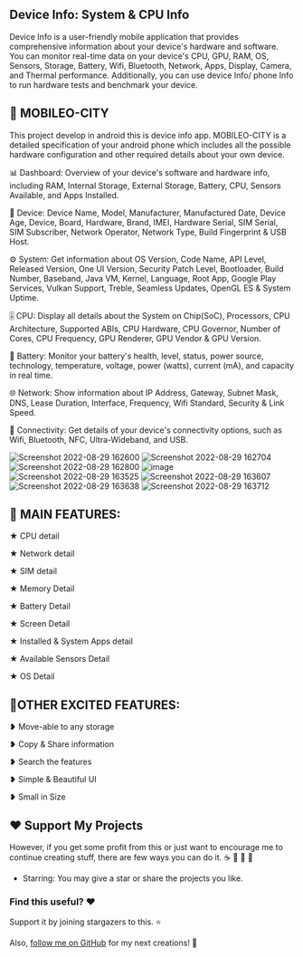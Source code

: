 ## Device Info: System & CPU Info

Device Info is a user-friendly mobile application that provides comprehensive information about your device's hardware and software. You can monitor real-time data on your device's CPU, GPU, RAM, OS, Sensors, Storage, Battery, Wifi, Bluetooth, Network, Apps, Display, Camera, and Thermal performance. Additionally, you can use device Info/ phone Info to run hardware tests and benchmark your device. 

## :tada: MOBILEO-CITY
This project develop in android this is device info app.
MOBILEO-CITY is a detailed specification of your android phone which includes all the possible hardware configuration and other required details about your own device.

📊 Dashboard: Overview of your device's software and hardware info, including RAM, Internal Storage, External Storage, Battery, CPU, Sensors Available, and Apps Installed.

📱 Device: Device Name, Model, Manufacturer, Manufactured Date, Device Age, Device, Board, Hardware, Brand, IMEI, Hardware Serial, SIM Serial, SIM Subscriber, Network Operator, Network Type, Build Fingerprint & USB Host.

⚙️ System: Get information about OS Version, Code Name, API Level, Released Version, One UI Version, Security Patch Level, Bootloader, Build Number, Baseband, Java VM, Kernel, Language, Root App, Google Play Services, Vulkan Support, Treble, Seamless Updates, OpenGL ES & System Uptime.

🎚️ CPU: Display all details about the System on Chip(SoC), Processors, CPU Architecture, Supported ABIs, CPU Hardware, CPU Governor, Number of Cores, CPU Frequency, GPU Renderer, GPU Vendor & GPU Version.

🔋 Battery: Monitor your battery's health, level, status, power source, technology, temperature, voltage, power (watts), current (mA), and capacity in real time.

🌐 Network: Show information about IP Address, Gateway, Subnet Mask, DNS, Lease Duration, Interface, Frequency, Wifi Standard, Security & Link Speed.

🛜 Connectivity: Get details of your device's connectivity options, such as Wifi, Bluetooth, NFC, Ultra-Wideband, and USB.

![Screenshot 2022-08-29 162600](https://user-images.githubusercontent.com/112378013/187191736-5349c7c3-4b72-41d0-9e57-b8dc7e66602f.png)
![Screenshot 2022-08-29 162704](https://user-images.githubusercontent.com/112378013/187191836-72dd52a1-46fa-41c4-835e-92dc815f454d.png)
![Screenshot 2022-08-29 162800](https://user-images.githubusercontent.com/112378013/187192006-e6d48048-c252-4bcc-9cec-4afcd56b6197.png)
![image](https://user-images.githubusercontent.com/112378013/187193590-bd286052-4709-4414-bfea-b9f5af3b3007.png)
![Screenshot 2022-08-29 163525](https://user-images.githubusercontent.com/112378013/187193803-18aac666-cbf9-4b05-b7b5-9ed859568b57.png)
![Screenshot 2022-08-29 163607](https://user-images.githubusercontent.com/112378013/187193833-4a02511f-7c8e-4f1e-97a3-ba1fce615fe8.png)
![Screenshot 2022-08-29 163638](https://user-images.githubusercontent.com/112378013/187193862-7d49c460-deb5-4161-8d51-2bd0ae7d2a0f.png)
![Screenshot 2022-08-29 163712](https://user-images.githubusercontent.com/112378013/187193889-582dca59-677d-4d58-b1d6-22aa8e8cc2bb.png)

## :tada: MAIN FEATURES:

★ CPU detail

★ Network detail

★ SIM detail

★ Memory Detail

★ Battery Detail

★ Screen Detail

★ Installed & System Apps detail

★ Available Sensors Detail

★ OS Detail

## :tada:OTHER EXCITED FEATURES:

❥ Move-able to any storage

❥ Copy & Share information

❥ Search the features

❥ Simple & Beautiful UI

❥ Small in Size

## :heart: Support My Projects 
However, if you get some profit from this or just want to encourage me to continue creating stuff, there are few ways you can do it. :coffee: :hamburger: :fries: :apple:

* Starring: You may give a star or share the projects you like.

### Find this useful? ❤️

Support it by joining stargazers to this. ⭐

Also, [follow me on GitHub](https://github.com/SultanAyubi360) for my next creations! 🤩



